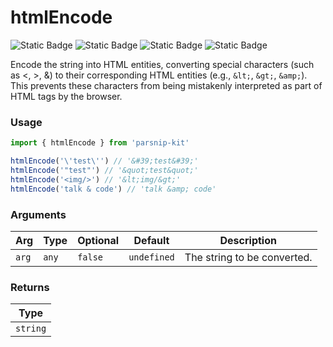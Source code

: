 # htmlEncode
![Static Badge](https://img.shields.io/badge/Statement%20Coverage-100.00%-brightgreen) ![Static Badge](https://img.shields.io/badge/Branch%20Coverage-100.00%-brightgreen) ![Static Badge](https://img.shields.io/badge/Function%20Coverage-100.00%-brightgreen) ![Static Badge](https://img.shields.io/badge/Line%20Coverage-100.00%-brightgreen)
      
Encode the string into HTML entities, converting special characters (such as <, >, &) to their corresponding HTML entities (e.g., `&lt;`, `&gt;`, `&amp;`). This prevents these characters from being mistakenly interpreted as part of HTML tags by the browser.

### Usage

```ts
import { htmlEncode } from 'parsnip-kit'

htmlEncode('\'test\'') // '&#39;test&#39;'
htmlEncode('"test"') // '&quot;test&quot;'
htmlEncode('<img/>') // '&lt;img/&gt;'
htmlEncode('talk & code') // 'talk &amp; code'
```

      
### Arguments
      
| Arg | Type | Optional | Default | Description |
| --- | --- | --- | --- | --- |
| `arg` | `any` | `false` | `undefined` | The string to be converted. |
      
### Returns

| Type |
| ---  |
| `string`  |
